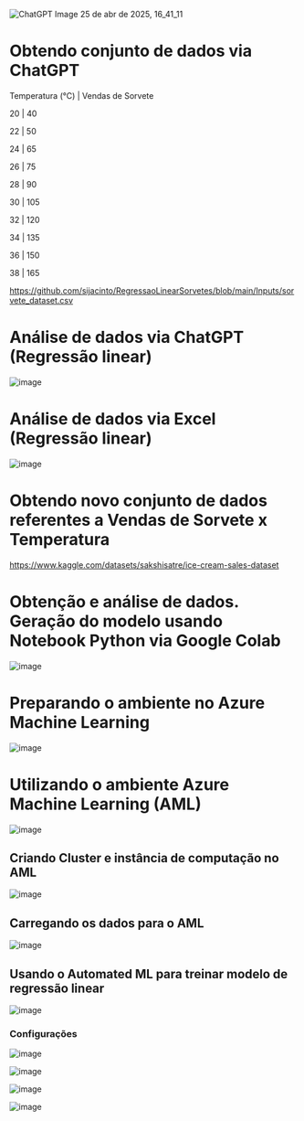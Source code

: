 
![ChatGPT Image 25 de abr  de 2025, 16_41_11](https://github.com/user-attachments/assets/135b737e-3c93-4068-a61f-8e1177d213ba)

# Obtendo conjunto de dados via ChatGPT
Temperatura (°C) | Vendas de Sorvete

20 | 40

22 | 50

24 | 65

26 | 75

28 | 90

30 | 105

32 | 120

34 | 135

36 | 150

38 | 165

https://github.com/sijacinto/RegressaoLinearSorvetes/blob/main/Inputs/sorvete_dataset.csv

# Análise de dados via ChatGPT (Regressão linear)
![image](https://github.com/user-attachments/assets/7b16c22c-d0fe-4ca8-99af-405eb5445f83)

# Análise de dados via Excel (Regressão linear)
![image](https://github.com/user-attachments/assets/d7025efa-f82d-4a98-90cf-a7059044a991)

# Obtendo novo conjunto de dados referentes a Vendas de Sorvete x Temperatura
https://www.kaggle.com/datasets/sakshisatre/ice-cream-sales-dataset

# Obtenção e análise de dados. Geração do modelo usando Notebook Python via Google Colab
![image](https://github.com/user-attachments/assets/fc697436-f0cd-4df7-8745-6032979c4d68)

# Preparando o ambiente no Azure Machine Learning
![image](https://github.com/user-attachments/assets/606dc012-9855-404a-be8b-275156bd13af)

# Utilizando o ambiente Azure Machine Learning (AML)
![image](https://github.com/user-attachments/assets/7b69284d-102f-440f-89c2-d70e8ed90d97)

## Criando Cluster e instância de computação no AML
![image](https://github.com/user-attachments/assets/c3c74fd8-87dd-4eae-8059-eb4a03c663e1)

## Carregando os dados para o AML
![image](https://github.com/user-attachments/assets/16e2890e-9e4a-40c2-a8cb-9732cc5c2e14)
## Usando o Automated ML para treinar modelo de regressão linear
![image](https://github.com/user-attachments/assets/bfe0b2b5-71d9-4bc8-925e-33d0d49bb2ff)
### Configurações
![image](https://github.com/user-attachments/assets/b2e5563d-ca97-4431-8166-b41e6d39b99a)

![image](https://github.com/user-attachments/assets/2a7909e2-84d1-4250-8bb5-b1540b4ef4fc)

![image](https://github.com/user-attachments/assets/94c10002-02b7-49c2-a8a5-4ccf5dfae983)

![image](https://github.com/user-attachments/assets/665c3f3d-41a3-4a63-85be-a38912994bbb)











